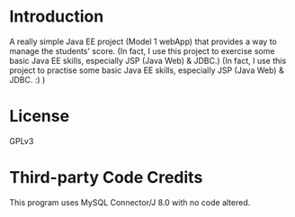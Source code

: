 # Introduction
A really simple Java EE project (Model 1 webApp) that provides a way to manage the students' score. (In fact, I use this project to exercise some basic Java EE skills, especially JSP (Java Web) & JDBC.)
(In fact, I use this project to practise some basic Java EE skills, especially JSP (Java Web) & JDBC. :) )

# License
GPLv3

# Third-party Code Credits
This program uses MySQL Connector/J 8.0 with no code altered.